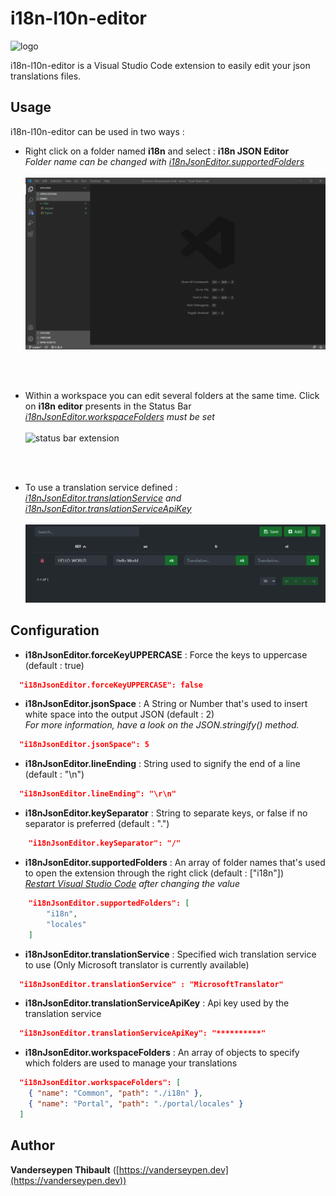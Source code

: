 # i18n-l10n-editor

![logo](https://vanderseypen.dev/assets/images/i18n/logo-large.png)

i18n-l10n-editor is a Visual Studio Code extension to easily edit your json translations files.
<br>

## Usage

i18n-l10n-editor can be used in two ways :

-   Right click on a folder named **i18n** and select : **i18n JSON Editor** <br>
    _Folder name can be changed with <ins>i18nJsonEditor.supportedFolders</ins>_<br><br> ![extension demo](media/demo.gif)

<br><br>

-   Within a workspace you can edit several folders at the same time. Click on **i18n editor** presents in the Status Bar <br>
    _<ins>i18nJsonEditor.workspaceFolders</ins> must be set_<br><br> ![status bar extension](https://vanderseypen.dev/assets/images/i18n/workspace.png)

<br><br>

-   To use a translation service defined : <br>
    _<ins>i18nJsonEditor.translationService</ins> and <ins>i18nJsonEditor.translationServiceApiKey</ins>_<br><br> ![extension demo translate](media/demo-translate.gif)

## Configuration

-   **i18nJsonEditor.forceKeyUPPERCASE** : Force the keys to uppercase (default : true)

```json
  "i18nJsonEditor.forceKeyUPPERCASE": false
```

-   **i18nJsonEditor.jsonSpace** : A String or Number that's used to insert white space into the output JSON (default : 2) <br>
    _For more information, have a look on the JSON.stringify() method._

```json
  "i18nJsonEditor.jsonSpace": 5
```

-   **i18nJsonEditor.lineEnding** : String used to signify the end of a line (default : "\n")

```json
  "i18nJsonEditor.lineEnding": "\r\n"
```

-   **i18nJsonEditor.keySeparator** : String to separate keys, or false if no separator is preferred (default : ".")

```json
    "i18nJsonEditor.keySeparator": "/"
```

-   **i18nJsonEditor.supportedFolders** : An array of folder names that's used to open the extension through the right click (default : ["i18n"]) <br> _<ins>Restart Visual Studio Code</ins> after changing the value_

```json
    "i18nJsonEditor.supportedFolders": [
        "i18n",
        "locales"
    ]
```

-   **i18nJsonEditor.translationService** : Specified wich translation service to use (Only Microsoft translator is currently available)

```json
  "i18nJsonEditor.translationService" : "MicrosoftTranslator"
```

-   **i18nJsonEditor.translationServiceApiKey** : Api key used by the translation service

```json
  "i18nJsonEditor.translationServiceApiKey": "**********"
```

-   **i18nJsonEditor.workspaceFolders** : An array of objects to specify which folders are used to manage your translations

```json
  "i18nJsonEditor.workspaceFolders": [
    { "name": "Common", "path": "./i18n" },
    { "name": "Portal", "path": "./portal/locales" }
  ]
```

## Author

**Vanderseypen Thibault** ([https://vanderseypen.dev](https://vanderseypen.dev))
